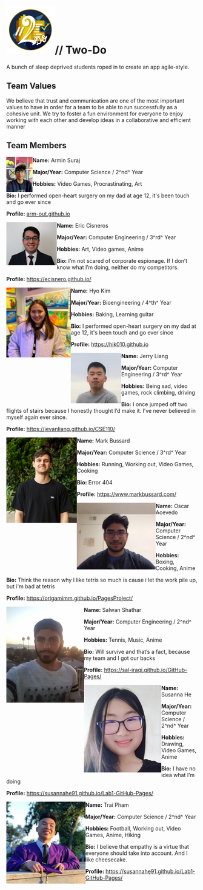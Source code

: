 # <img src="./branding/logo256.png" style="zoom:50%;" />// Two-Do

A bunch of sleep deprived students roped in to create an app agile-style.

## Team Values

We believe that trust and communication are one of the most important values to have in order for a team to be able to run successfully as a cohesive unit. We try to foster a fun environment for everyone to enjoy working with each other and develop ideas in a collaborative and efficient manner

## Team Members

<img src="./lib/armin.jpg" alt="armin" style="zoom:9%" align="left"/> 

**Name:** Armin Suraj

**Major/Year:** Computer Science / 2^nd^ Year

**Hobbies:** Video Games, Procrastinating, Art

**Bio:**  I performed open-heart surgery on my dad at age 12, it's been touch and go ever since

**Profile:** [arm-out.github.io](https://github.com/arm-out/arm-out.github.io)







<img src="./lib/eric.png" alt="eric" style="zoom:13%" align="left"/>**Name:** Eric Cisneros

**Major/Year:** Computer Engineering / 3^rd^ Year

**Hobbies:** Art, Video games, Anime

**Bio:**  I’m not scared of corporate espionage. If I don’t know what I’m doing, neither do my competitors.

**Profile:** https://ecisnero.github.io/



<img src="./lib/hyo.jpg" alt="hyo" style="zoom:18%" align="left"/> 

**Name:** Hyo Kim

**Major/Year:** Bioengineering / 4^th^ Year

**Hobbies:** Baking, Learning guitar 

**Bio:**  I performed open-heart surgery on my dad at age 12, it's been touch and go ever since

**Profile:** https://hik010.github.io





<img src="./lib/jerry.jpg" alt="jerry" style="zoom:13%" align="left"/>**Name:** Jerry Liang

**Major/Year:** Computer Engineering / 3^rd^ Year

**Hobbies:** Being sad, video games, rock climbing, driving

**Bio:**  I once jumped off two flights of stairs because I honestly thought I’d make it. I’ve never believed in myself again ever since.

**Profile:** https://jevanliang.github.io/CSE110/ 





<img src="./lib/mark.png" alt="mark" style="zoom:22%" align="left"/> 

**Name:** Mark Bussard

**Major/Year:** Computer Science / 3^rd^ Year

**Hobbies:** Running, Working out, Video Games, Cooking

**Bio:**  Error 404

**Profile:** https://www.markbussard.com/







<img src="./lib/oscar.jpg" alt="oscar" style="zoom:24.5%" align="left"/>**Name:** Oscar Acevedo

**Major/Year:** Computer Science / 2^nd^ Year

**Hobbies:**  Boxing, Cooking, Anime

**Bio:**  Think the reason why I like tetris so much is cause i let the work pile up, but i'm bad at tetris

**Profile:** https://origamimm.github.io/PagesProject/



<img src="./lib/salwan.jpg" alt="salwan" style="zoom:63%" align="left"/> 

**Name:** Salwan Shathar

**Major/Year:** Computer Engineering / 2^nd^ Year

**Hobbies:**  Tennis, Music, Anime

**Bio:**  Will survive and that’s a fact, because my team and I got our backs

**Profile:** https://sal-iraqi.github.io/GitHub-Pages/







<img src="./lib/susanna.png" alt="susanna" style="zoom:87%" align="left"/> 

**Name:** Susanna He

**Major/Year:** Computer Science / 2^nd^ Year

**Hobbies:**  Drawing, Video Games, Anime

**Bio:**  I have no idea what I’m doing

**Profile:** https://susannahe91.github.io/Lab1-GitHub-Pages/





<img src="./lib/trai.jpg" alt="trai" style="zoom:58%" align="left"/>**Name:** Trai Pham

**Major/Year:** Computer Science / 2^nd^ Year

**Hobbies:**  Football, Working out, Video Games, Anime, Hiking

**Bio:**  I believe that empathy is a virtue that everyone should take into account. And I like cheesecake.

**Profile:** https://susannahe91.github.io/Lab1-GitHub-Pages/


